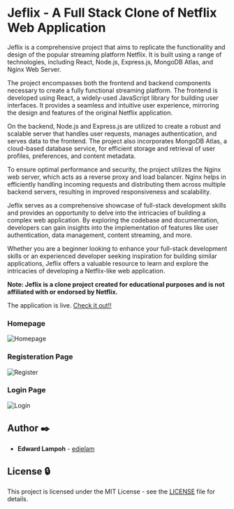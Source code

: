 # Jeflix - A Full Stack Clone of Netflix Web Application

Jeflix is a comprehensive project that aims to replicate the functionality and design of the popular streaming platform Netflix. It is built using a range of technologies, including React, Node.js, Express.js, MongoDB Atlas, and Nginx Web Server.

The project encompasses both the frontend and backend components necessary to create a fully functional streaming platform. The frontend is developed using React, a widely-used JavaScript library for building user interfaces. It provides a seamless and intuitive user experience, mirroring the design and features of the original Netflix application.

On the backend, Node.js and Express.js are utilized to create a robust and scalable server that handles user requests, manages authentication, and serves data to the frontend. The project also incorporates MongoDB Atlas, a cloud-based database service, for efficient storage and retrieval of user profiles, preferences, and content metadata.

To ensure optimal performance and security, the project utilizes the Nginx web server, which acts as a reverse proxy and load balancer. Nginx helps in efficiently handling incoming requests and distributing them across multiple backend servers, resulting in improved responsiveness and scalability.

Jeflix serves as a comprehensive showcase of full-stack development skills and provides an opportunity to delve into the intricacies of building a complex web application. By exploring the codebase and documentation, developers can gain insights into the implementation of features like user authentication, data management, content streaming, and more.

Whether you are a beginner looking to enhance your full-stack development skills or an experienced developer seeking inspiration for building similar applications, Jeflix offers a valuable resource to learn and explore the intricacies of developing a Netflix-like web application.

**Note: Jeflix is a clone project created for educational purposes and is not affiliated with or endorsed by Netflix.**


The application is live. [Check it out!!](https://jeflix.elam.tech) 

### Homepage
![Homepage](https://github.com/edielam/Jeflix/blob/production/imgs/jeflix1.png?raw=true)
&nbsp;
&nbsp;
&nbsp;
&nbsp;
&nbsp;

### Registeration Page
![Register](https://github.com/edielam/Jeflix/blob/production/imgs/jeflix-reg.png?raw=true)
&nbsp;
&nbsp;
&nbsp;
&nbsp;
&nbsp;

### Login Page
![Login](https://github.com/edielam/Jeflix/blob/production/imgs/jeflix-login.png?raw=true)

## Author :black_nib:

- **Edward Lampoh** - [edielam](https://github.com/edielam)

## License :lock:

This project is licensed under the MIT License - see the [LICENSE](./LICENSE) file for details.
